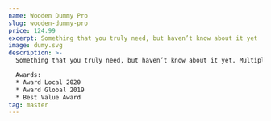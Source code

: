 ```yaml
---
name: Wooden Dummy Pro
slug: wooden-dummy-pro
price: 124.99
excerpt: Something that you truly need, but haven’t know about it yet
image: dumy.svg
description: >-
  Something that you truly need, but haven’t know about it yet. Multiple winner of Community Awarads.

  Awards:
  * Award Local 2020
  * Award Global 2019 
  * Best Value Award
tag: master
---
```

